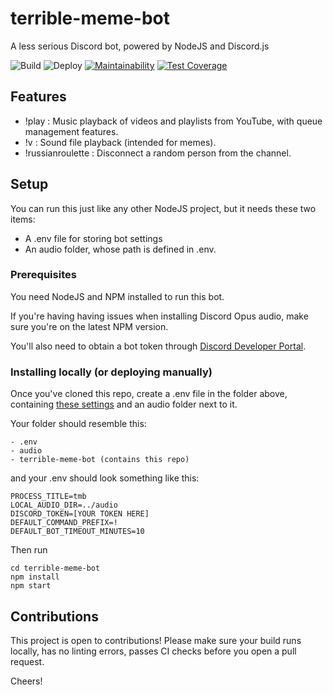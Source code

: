 # terrible-meme-bot
A less serious Discord bot, powered by NodeJS and Discord.js

![Build](https://api.travis-ci.org/Alex-CD/terrible-meme-bot.svg?branch=master)
![Deploy](https://github.com/Alex-CD/terrible-meme-bot/workflows/Deploy/badge.svg)
[![Maintainability](https://api.codeclimate.com/v1/badges/e6541edbf92bbba970ea/maintainability)](https://codeclimate.com/github/Alex-CD/terrible-meme-bot/maintainability)
[![Test Coverage](https://api.codeclimate.com/v1/badges/e6541edbf92bbba970ea/test_coverage)](https://codeclimate.com/github/Alex-CD/terrible-meme-bot/test_coverage)



## Features

- !play : Music playback of videos and playlists from YouTube, with queue management features.
- !v : Sound file playback (intended for memes).
- !russianroulette : Disconnect a random person from the channel.

## Setup

You can run this just like any other NodeJS project, but it needs these two items:

- A .env file for storing bot settings
- An audio folder, whose path is defined in .env.

### Prerequisites

You need NodeJS and NPM installed to run this bot.

If you're having having issues when installing Discord Opus audio, make sure you're on the latest NPM version.


You'll also need to obtain a bot token through [Discord Developer Portal](https://discordapp.com/developers/docs/intro).

### Installing locally (or deploying manually)

Once you've cloned this repo, create a .env file in the folder above, containing [these settings](https://gist.github.com/Alex-CD/b169aaf9c5f58b6c307f1810ba832e35) and an audio folder next to it.

Your folder should resemble this:

```
- .env
- audio
- terrible-meme-bot (contains this repo)
```

and your .env should look something like this:

```
PROCESS_TITLE=tmb
LOCAL_AUDIO_DIR=../audio
DISCORD_TOKEN=[YOUR TOKEN HERE]
DEFAULT_COMMAND_PREFIX=!
DEFAULT_BOT_TIMEOUT_MINUTES=10
```

Then run


```
cd terrible-meme-bot
npm install
npm start 

````


## Contributions

This project is open to contributions!
Please make sure your build runs locally, has no linting errors, passes CI checks  before you open a pull request.

Cheers!



